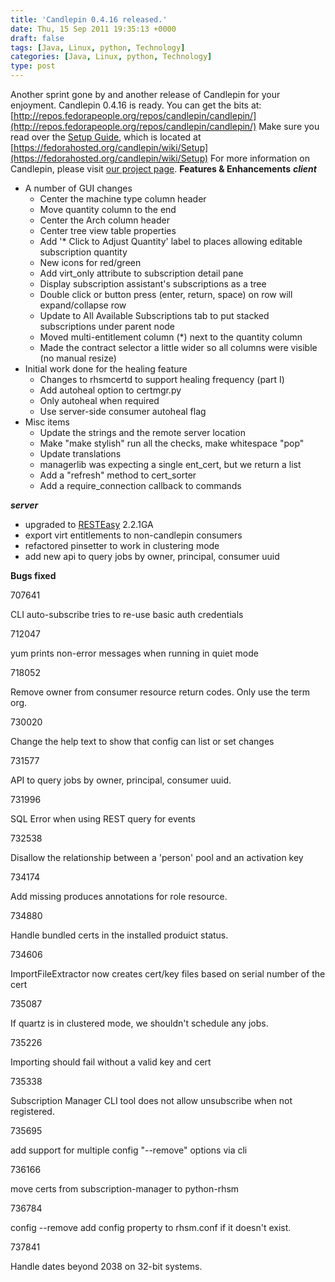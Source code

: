 ```yaml
---
title: 'Candlepin 0.4.16 released.'
date: Thu, 15 Sep 2011 19:35:13 +0000
draft: false
tags: [Java, Linux, python, Technology]
categories: [Java, Linux, python, Technology]
type: post
---
```


Another sprint gone by and another release of Candlepin for your enjoyment. Candlepin 0.4.16 is ready. You can get the bits at: [http://repos.fedorapeople.org/repos/candlepin/candlepin/](http://repos.fedorapeople.org/repos/candlepin/candlepin/) Make sure you read over the [Setup Guide](https://fedorahosted.org/candlepin/wiki/Setup), which is located at [https://fedorahosted.org/candlepin/wiki/Setup](https://fedorahosted.org/candlepin/wiki/Setup) For more information on Candlepin, please visit [our project page](http://candlepinproject.org/). **Features & Enhancements** **_client_**

*   A number of GUI changes
    *   Center the machine type column header
    *   Move quantity column to the end
    *   Center the Arch column header
    *   Center tree view table properties
    *   Add '\* Click to Adjust Quantity' label to places allowing editable subscription quantity
    *   New icons for red/green
    *   Add virt\_only attribute to subscription detail pane
    *   Display subscription assistant's subscriptions as a tree
    *   Double click or button press (enter, return, space) on row will expand/collapse row
    *   Update to All Available Subscriptions tab to put stacked subscriptions under parent node
    *   Moved multi-entitlement column (\*) next to the quantity column
    *   Made the contract selector a little wider so all columns were visible (no manual resize)
*   Initial work done for the healing feature
    *   Changes to rhsmcertd to support healing frequency (part I)
    *   Add autoheal option to certmgr.py
    *   Only autoheal when required
    *   Use server-side consumer autoheal flag
*   Misc items
    *   Update the strings and the remote server location
    *   Make "make stylish" run all the checks, make whitespace "pop"
    *   Update translations
    *   managerlib was expecting a single ent\_cert, but we return a list
    *   Add a "refresh" method to cert\_sorter
    *   Add a require\_connection callback to commands

**_server_**

*   upgraded to [RESTEasy](http://www.jboss.org/resteasy) 2.2.1GA
*   export virt entitlements to non-candlepin consumers
*   refactored pinsetter to work in clustering mode
*   add new api to query jobs by owner, principal, consumer uuid

**Bugs fixed**

707641

CLI auto-subscribe tries to re-use basic auth credentials

712047

yum prints non-error messages when running in quiet mode

718052

Remove owner from consumer resource return codes. Only use the term org.

730020

Change the help text to show that config can list or set changes

731577

API to query jobs by owner, principal, consumer uuid.

731996

SQL Error when using REST query for events

732538

Disallow the relationship between a 'person' pool and an activation key

734174

Add missing produces annotations for role resource.

734880

Handle bundled certs in the installed produict status.

734606

ImportFileExtractor now creates cert/key files based on serial number of the cert

735087

If quartz is in clustered mode, we shouldn't schedule any jobs.

735226

Importing should fail without a valid key and cert

735338

Subscription Manager CLI tool does not allow unsubscribe when not registered.

735695

add support for multiple config "--remove" options via cli

736166

move certs from subscription-manager to python-rhsm

736784

config --remove add config property to rhsm.conf if it doesn't exist.

737841

Handle dates beyond 2038 on 32-bit systems.